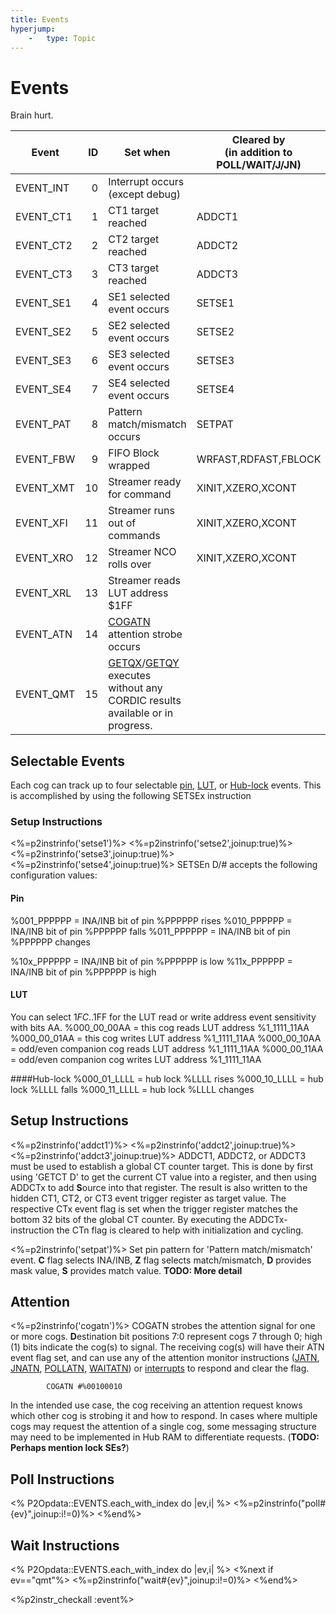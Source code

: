 ```yaml
---
title: Events
hyperjump:
    -   type: Topic
---
```

# Events

Brain hurt.

|Event|ID|Set when|Cleared by<br>(in addition to POLL/WAIT/J/JN)|
|---------|-:|-|-|
|EVENT_INT| 0|Interrupt occurs (except debug)||
|EVENT_CT1| 1|CT1 target reached|ADDCT1|
|EVENT_CT2| 2|CT2 target reached|ADDCT2|
|EVENT_CT3| 3|CT3 target reached|ADDCT3|
|EVENT_SE1| 4|SE1 selected event occurs|SETSE1|
|EVENT_SE2| 5|SE2 selected event occurs|SETSE2|
|EVENT_SE3| 6|SE3 selected event occurs|SETSE3|
|EVENT_SE4| 7|SE4 selected event occurs|SETSE4|
|EVENT_PAT| 8|Pattern match/mismatch occurs|SETPAT|
|EVENT_FBW| 9|FIFO Block wrapped|WRFAST,RDFAST,FBLOCK|
|EVENT_XMT|10|Streamer ready for command|XINIT,XZERO,XCONT|
|EVENT_XFI|11|Streamer runs out of commands|XINIT,XZERO,XCONT|
|EVENT_XRO|12|Streamer NCO rolls over|XINIT,XZERO,XCONT|
|EVENT_XRL|13|Streamer reads LUT address $1FF||
|EVENT_ATN|14|[COGATN](#cogatn) attention strobe occurs||
|EVENT_QMT|15|[GETQX](cordic.html#getqx)/[GETQY](cordic.html#getqy) executes without any CORDIC results available or in progress.||

## Selectable Events
Each cog can track up to four selectable [pin](#Pin), [LUT](#LUT), or [Hub-lock](#Hub-lock) events.  This is accomplished by using the following SETSEx instruction

### Setup Instructions

<%=p2instrinfo('setse1')%>
<%=p2instrinfo('setse2',joinup:true)%>
<%=p2instrinfo('setse3',joinup:true)%>
<%=p2instrinfo('setse4',joinup:true)%>
SETSEn D/# accepts the following configuration values:
#### Pin
%001_PPPPPP = INA/INB bit of pin %PPPPPP rises
%010_PPPPPP = INA/INB bit of pin %PPPPPP falls
%011_PPPPPP = INA/INB bit of pin %PPPPPP changes

%10x_PPPPPP = INA/INB bit of pin %PPPPPP is low
%11x_PPPPPP = INA/INB bit of pin %PPPPPP is high

#### LUT
You can select $1FC..$1FF for the LUT read or write address event sensitivity with bits AA.
%000_00_00AA = this cog reads LUT address %1_1111_11AA
%000_00_01AA = this cog writes LUT address %1_1111_11AA
%000_00_10AA = odd/even companion cog reads LUT address %1_1111_11AA
%000_00_11AA = odd/even companion cog writes LUT address %1_1111_11AA

####Hub-lock
%000_01_LLLL = hub lock %LLLL rises
%000_10_LLLL = hub lock %LLLL falls
%000_11_LLLL = hub lock %LLLL changes

## Setup Instructions
<%=p2instrinfo('addct1')%>
<%=p2instrinfo('addct2',joinup:true)%>
<%=p2instrinfo('addct3',joinup:true)%>
ADDCT1, ADDCT2, or ADDCT3 must be used to establish a global CT counter target. This is done by first using 'GETCT D' to get the current CT value into a register, and then using ADDCTx to add **S**ource into that register. The result is also written to the hidden CT1, CT2, or CT3 event trigger register as target value. 
The respective CTx event flag is set when the trigger register matches the bottom 32 bits of the global CT counter.
By executing the ADDCTx-instruction the CTn flag is cleared to help with initialization and cycling.

<%=p2instrinfo('setpat')%>
Set pin pattern for 'Pattern match/mismatch' event. **C** flag selects INA/INB, **Z** flag selects match/mismatch, **D** provides mask value, **S** provides match value.
**TODO: More detail**

## Attention

<%=p2instrinfo('cogatn')%>
COGATN strobes the attention signal for one or more cogs. **D**estination bit positions 7:0 represent cogs 7 through 0; high (1) bits indicate the cog(s) to signal. The receiving cog(s) will have their ATN event flag set, and can use any of the attention monitor instructions ([JATN](branch.html#jatn), [JNATN](branch.html#jnatn), [POLLATN](#pollatn), [WAITATN](#waitatn)) or [interrupts](irq.html) to respond and clear the flag.

~~~
        COGATN #%00100010
~~~

In the intended use case, the cog receiving an attention request knows which other cog is strobing it and how to respond. In cases where multiple cogs may request the attention of a single cog, some messaging structure may need to be implemented in Hub RAM to differentiate requests. (**TODO: Perhaps mention lock SEs?**)


## Poll Instructions

<% P2Opdata::EVENTS.each_with_index do |ev,i| %>
<%=p2instrinfo("poll#{ev}",joinup:i!=0)%>
<%end%>

## Wait Instructions

<% P2Opdata::EVENTS.each_with_index do |ev,i| %>
<%next if ev=="qmt"%>
<%=p2instrinfo("wait#{ev}",joinup:i!=0)%>
<%end%>

<%p2instr_checkall :event%>
